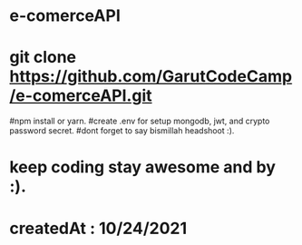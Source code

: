 # e-comerceAPI
# git clone https://github.com/GarutCodeCamp/e-comerceAPI.git
#npm install or yarn.
#create .env for setup mongodb, jwt, and crypto password secret.
#dont forget to say bismillah headshoot :).
# keep coding stay awesome and by :).
# createdAt : 10/24/2021
